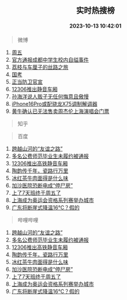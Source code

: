 <div align="center"><h2>实时热搜榜</h2><h4>2023-10-13 10:42:01</h4></div>

> 微博  

1. [周五](https://s.weibo.com/weibo?q=%E5%91%A8%E4%BA%94&t=31&band_rank=1&Refer=top)<br />
2. [官方通报成都中学生校内自缢事件](https://s.weibo.com/weibo?q=%23%E5%AE%98%E6%96%B9%E9%80%9A%E6%8A%A5%E6%88%90%E9%83%BD%E4%B8%AD%E5%AD%A6%E7%94%9F%E6%A0%A1%E5%86%85%E8%87%AA%E7%BC%A2%E4%BA%8B%E4%BB%B6%23&t=31&band_rank=2&Refer=top)<br />
3. [荔枝与车厘子的丝路之旅](https://s.weibo.com/weibo?q=%23%E8%8D%94%E6%9E%9D%E4%B8%8E%E8%BD%A6%E5%8E%98%E5%AD%90%E7%9A%84%E4%B8%9D%E8%B7%AF%E4%B9%8B%E6%97%85%23&t=31&band_rank=3&Refer=top)<br />
4. [国考](https://s.weibo.com/weibo?q=%E5%9B%BD%E8%80%83&t=31&band_rank=4&Refer=top)<br />
5. [正当防卫官宣](https://s.weibo.com/weibo?q=%23%E6%AD%A3%E5%BD%93%E9%98%B2%E5%8D%AB%E5%AE%98%E5%AE%A3%23&t=31&band_rank=5&Refer=top)<br />
6. [12306推出静音车厢](https://s.weibo.com/weibo?q=%2312306%E6%8E%A8%E5%87%BA%E9%9D%99%E9%9F%B3%E8%BD%A6%E5%8E%A2%23&t=31&band_rank=6&Refer=top)<br />
7. [孙海洋说人贩子无任何悔意且傲慢](https://s.weibo.com/weibo?q=%23%E5%AD%99%E6%B5%B7%E6%B4%8B%E8%AF%B4%E4%BA%BA%E8%B4%A9%E5%AD%90%E6%97%A0%E4%BB%BB%E4%BD%95%E6%82%94%E6%84%8F%E4%B8%94%E5%82%B2%E6%85%A2%23&t=31&band_rank=7&Refer=top)<br />
8. [iPhone16Pro或配骁龙X75调制解调器](https://s.weibo.com/weibo?q=%23iPhone16Pro%E6%88%96%E9%85%8D%E9%AA%81%E9%BE%99X75%E8%B0%83%E5%88%B6%E8%A7%A3%E8%B0%83%E5%99%A8%23&t=31&band_rank=8&Refer=top)<br />
9. [黄牛确认已无法售卖周杰伦上海演唱会门票](https://s.weibo.com/weibo?q=%23%E9%BB%84%E7%89%9B%E7%A1%AE%E8%AE%A4%E5%B7%B2%E6%97%A0%E6%B3%95%E5%94%AE%E5%8D%96%E5%91%A8%E6%9D%B0%E4%BC%A6%E4%B8%8A%E6%B5%B7%E6%BC%94%E5%94%B1%E4%BC%9A%E9%97%A8%E7%A5%A8%23&t=31&band_rank=9&Refer=top)<br />

> 知乎  


> 百度  

1. [跨越山河的“友谊之路”](https://www.baidu.com/s?wd=%E8%B7%A8%E8%B6%8A%E5%B1%B1%E6%B2%B3%E7%9A%84%E2%80%9C%E5%8F%8B%E8%B0%8A%E4%B9%8B%E8%B7%AF%E2%80%9D&sa=fyb_news&rsv_dl=fyb_news)<br />
2. [多名公费师范毕业生未履约被通报](https://www.baidu.com/s?wd=%E5%A4%9A%E5%90%8D%E5%85%AC%E8%B4%B9%E5%B8%88%E8%8C%83%E6%AF%95%E4%B8%9A%E7%94%9F%E6%9C%AA%E5%B1%A5%E7%BA%A6%E8%A2%AB%E9%80%9A%E6%8A%A5&sa=fyb_news&rsv_dl=fyb_news)<br />
3. [12306推出高铁静音车厢](https://www.baidu.com/s?wd=12306%E6%8E%A8%E5%87%BA%E9%AB%98%E9%93%81%E9%9D%99%E9%9F%B3%E8%BD%A6%E5%8E%A2&sa=fyb_news&rsv_dl=fyb_news)<br />
4. [陶韵传千年，瓷路行万里](https://www.baidu.com/s?wd=%E9%99%B6%E9%9F%B5%E4%BC%A0%E5%8D%83%E5%B9%B4%EF%BC%8C%E7%93%B7%E8%B7%AF%E8%A1%8C%E4%B8%87%E9%87%8C&sa=fyb_news&rsv_dl=fyb_news)<br />
5. [冰红茶牛肉面得是什么味](https://www.baidu.com/s?wd=%E5%86%B0%E7%BA%A2%E8%8C%B6%E7%89%9B%E8%82%89%E9%9D%A2%E5%BE%97%E6%98%AF%E4%BB%80%E4%B9%88%E5%91%B3&sa=fyb_news&rsv_dl=fyb_news)<br />
6. [加沙医院恐断电成“停尸房”](https://www.baidu.com/s?wd=%E5%8A%A0%E6%B2%99%E5%8C%BB%E9%99%A2%E6%81%90%E6%96%AD%E7%94%B5%E6%88%90%E2%80%9C%E5%81%9C%E5%B0%B8%E6%88%BF%E2%80%9D&sa=fyb_news&rsv_dl=fyb_news)<br />
7. [上了7天班终于周五了](https://www.baidu.com/s?wd=%E4%B8%8A%E4%BA%867%E5%A4%A9%E7%8F%AD%E7%BB%88%E4%BA%8E%E5%91%A8%E4%BA%94%E4%BA%86&sa=fyb_news&rsv_dl=fyb_news)<br />
8. [上海成为奥运会资格系列赛举办城市](https://www.baidu.com/s?wd=%E4%B8%8A%E6%B5%B7%E6%88%90%E4%B8%BA%E5%A5%A5%E8%BF%90%E4%BC%9A%E8%B5%84%E6%A0%BC%E7%B3%BB%E5%88%97%E8%B5%9B%E4%B8%BE%E5%8A%9E%E5%9F%8E%E5%B8%82&sa=fyb_news&rsv_dl=fyb_news)<br />
9. [广东将断崖式降温16℃？假的](https://www.baidu.com/s?wd=%E5%B9%BF%E4%B8%9C%E5%B0%86%E6%96%AD%E5%B4%96%E5%BC%8F%E9%99%8D%E6%B8%A916%E2%84%83%EF%BC%9F%E5%81%87%E7%9A%84&sa=fyb_news&rsv_dl=fyb_news)<br />

> 哔哩哔哩  

1. [跨越山河的“友谊之路”](https://www.baidu.com/s?wd=%E8%B7%A8%E8%B6%8A%E5%B1%B1%E6%B2%B3%E7%9A%84%E2%80%9C%E5%8F%8B%E8%B0%8A%E4%B9%8B%E8%B7%AF%E2%80%9D&sa=fyb_news&rsv_dl=fyb_news)<br />
2. [多名公费师范毕业生未履约被通报](https://www.baidu.com/s?wd=%E5%A4%9A%E5%90%8D%E5%85%AC%E8%B4%B9%E5%B8%88%E8%8C%83%E6%AF%95%E4%B8%9A%E7%94%9F%E6%9C%AA%E5%B1%A5%E7%BA%A6%E8%A2%AB%E9%80%9A%E6%8A%A5&sa=fyb_news&rsv_dl=fyb_news)<br />
3. [12306推出高铁静音车厢](https://www.baidu.com/s?wd=12306%E6%8E%A8%E5%87%BA%E9%AB%98%E9%93%81%E9%9D%99%E9%9F%B3%E8%BD%A6%E5%8E%A2&sa=fyb_news&rsv_dl=fyb_news)<br />
4. [陶韵传千年，瓷路行万里](https://www.baidu.com/s?wd=%E9%99%B6%E9%9F%B5%E4%BC%A0%E5%8D%83%E5%B9%B4%EF%BC%8C%E7%93%B7%E8%B7%AF%E8%A1%8C%E4%B8%87%E9%87%8C&sa=fyb_news&rsv_dl=fyb_news)<br />
5. [冰红茶牛肉面得是什么味](https://www.baidu.com/s?wd=%E5%86%B0%E7%BA%A2%E8%8C%B6%E7%89%9B%E8%82%89%E9%9D%A2%E5%BE%97%E6%98%AF%E4%BB%80%E4%B9%88%E5%91%B3&sa=fyb_news&rsv_dl=fyb_news)<br />
6. [加沙医院恐断电成“停尸房”](https://www.baidu.com/s?wd=%E5%8A%A0%E6%B2%99%E5%8C%BB%E9%99%A2%E6%81%90%E6%96%AD%E7%94%B5%E6%88%90%E2%80%9C%E5%81%9C%E5%B0%B8%E6%88%BF%E2%80%9D&sa=fyb_news&rsv_dl=fyb_news)<br />
7. [上了7天班终于周五了](https://www.baidu.com/s?wd=%E4%B8%8A%E4%BA%867%E5%A4%A9%E7%8F%AD%E7%BB%88%E4%BA%8E%E5%91%A8%E4%BA%94%E4%BA%86&sa=fyb_news&rsv_dl=fyb_news)<br />
8. [上海成为奥运会资格系列赛举办城市](https://www.baidu.com/s?wd=%E4%B8%8A%E6%B5%B7%E6%88%90%E4%B8%BA%E5%A5%A5%E8%BF%90%E4%BC%9A%E8%B5%84%E6%A0%BC%E7%B3%BB%E5%88%97%E8%B5%9B%E4%B8%BE%E5%8A%9E%E5%9F%8E%E5%B8%82&sa=fyb_news&rsv_dl=fyb_news)<br />
9. [广东将断崖式降温16℃？假的](https://www.baidu.com/s?wd=%E5%B9%BF%E4%B8%9C%E5%B0%86%E6%96%AD%E5%B4%96%E5%BC%8F%E9%99%8D%E6%B8%A916%E2%84%83%EF%BC%9F%E5%81%87%E7%9A%84&sa=fyb_news&rsv_dl=fyb_news)<br />
